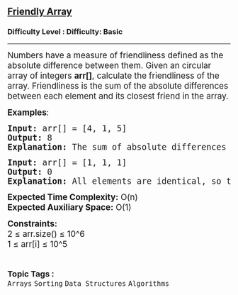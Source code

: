 <h2><a href="https://www.geeksforgeeks.org/problems/friendly-array2009/1?page=1&difficulty=Basic&sortBy=difficulty">Friendly Array</a></h2><h3>Difficulty Level : Difficulty: Basic</h3><hr><div class="problems_problem_content__Xm_eO"><p><span style="font-size: 14pt;">Numbers have a measure of friendliness defined as the absolute difference between them. Given an circular array of integers <strong>arr[]</strong>, calculate the friendliness of the array. Friendliness is the sum of the absolute differences between each element and its closest friend in the array.</span></p>
<p><span style="font-size: 14pt;"><strong>Examples</strong>:</span></p>
<pre><span style="font-size: 14pt;"><strong>Input:</strong> arr[] = [4, 1, 5]</span><br><span style="font-size: 14pt;"><strong>Output:</strong> 8</span><br><span style="font-size: 14pt;"><strong>Explanation:</strong> The sum of absolute differences with closest neighbors is |4-1| + |1-5| + |5-4| = 8.</span></pre>
<pre><span style="font-size: 14pt;"><strong>Input:</strong> arr[] = [1, 1, 1]</span><br><span style="font-size: 14pt;"><strong>Output:</strong> 0</span><br><span style="font-size: 14pt;"><strong>Explanation:</strong> All elements are identical, so the sum of differences is zero.</span></pre>
<p><span style="font-size: 14pt;"><strong>Expected Time Complexity:</strong> O(n)</span><br><span style="font-size: 14pt;"><strong>Expected Auxiliary Space:</strong> O(1)</span></p>
<p><span style="font-size: 14pt;"><strong>Constraints:<br></strong></span><span style="font-size: 14pt;">2 ≤ arr.size() ≤ 10^6</span><br><span style="font-size: 14pt;">1 ≤ arr[i] ≤ 10^5</span></p></div><br><p><span style=font-size:18px><strong>Topic Tags : </strong><br><code>Arrays</code>&nbsp;<code>Sorting</code>&nbsp;<code>Data Structures</code>&nbsp;<code>Algorithms</code>&nbsp;